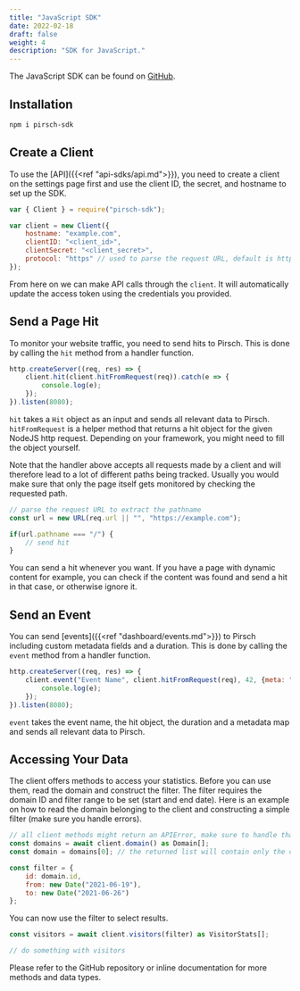 ```yaml
---
title: "JavaScript SDK"
date: 2022-02-18
draft: false
weight: 4
description: "SDK for JavaScript."
---
```


The JavaScript SDK can be found on [GitHub](https://github.com/pirsch-analytics/pirsch-js-sdk).

## Installation

```Bash
npm i pirsch-sdk
```

## Create a Client

To use the [API]({{<ref "api-sdks/api.md">}}), you need to create a client on the settings page first and use the client ID, the secret, and hostname to set up the SDK.

```JavaScript
var { Client } = require("pirsch-sdk");

var client = new Client({
    hostname: "example.com",
    clientID: "<client_id>",
    clientSecret: "<client_secret>",
    protocol: "https" // used to parse the request URL, default is http
});
```

From here on we can make API calls through the `client`. It will automatically update the access token using the credentials you provided.

## Send a Page Hit

To monitor your website traffic, you need to send hits to Pirsch. This is done by calling the `hit` method from a handler function.

```JavaScript
http.createServer((req, res) => {
    client.hit(client.hitFromRequest(req)).catch(e => {
        console.log(e);
    });
}).listen(8080);
```

`hit` takes a `Hit` object as an input and sends all relevant data to Pirsch. `hitFromRequest` is a helper method that returns a hit object for the given NodeJS http request. Depending on your framework, you might need to fill the object yourself.

Note that the handler above accepts all requests made by a client and will therefore lead to a lot of different paths being tracked. Usually you would make sure that only the page itself gets monitored by checking the requested path.

```JavaScript
// parse the request URL to extract the pathname
const url = new URL(req.url || "", "https://example.com");

if(url.pathname === "/") {
    // send hit
}
```

You can send a hit whenever you want. If you have a page with dynamic content for example, you can check if the content was found and send a hit in that case, or otherwise ignore it.

## Send an Event

You can send [events]({{<ref "dashboard/events.md">}}) to Pirsch including custom metadata fields and a duration. This is done by calling the `event` method from a handler function.

```JavaScript
http.createServer((req, res) => {
    client.event("Event Name", client.hitFromRequest(req), 42, {meta: "data", clicks: 19}).catch(e => {
        console.log(e);
    });
}).listen(8080);
```

`event` takes the event name, the hit object, the duration and a metadata map and sends all relevant data to Pirsch.

## Accessing Your Data

The client offers methods to access your statistics. Before you can use them, read the domain and construct the filter. The filter requires the domain ID and filter range to be set (start and end date). Here is an example on how to read the domain belonging to the client and constructing a simple filter (make sure you handle errors).

```JavaScript
// all client methods might return an APIError, make sure to handle that...
const domains = await client.domain() as Domain[];
const domain = domains[0]; // the returned list will contain only the client domain

const filter = {
    id: domain.id,
    from: new Date("2021-06-19"),
    to: new Date("2021-06-26")
};
```

You can now use the filter to select results.

```JavaScript
const visitors = await client.visitors(filter) as VisitorStats[];

// do something with visitors
```

Please refer to the GitHub repository or inline documentation for more methods and data types.
